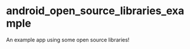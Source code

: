 android_open_source_libraries_example
=====================================

An example app using some open source libraries!
